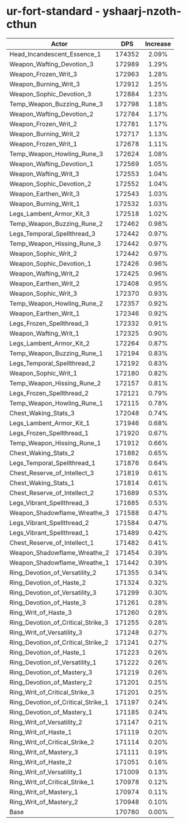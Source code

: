 # ur-fort-standard - yshaarj-nzoth-cthun
| Actor | DPS | Increase |
|---|:---:|:---:|
|Head_Incandescent_Essence_1|174352|2.09%|
|Weapon_Wafting_Devotion_3|172989|1.29%|
|Weapon_Frozen_Writ_3|172963|1.28%|
|Weapon_Burning_Writ_3|172912|1.25%|
|Weapon_Sophic_Devotion_3|172884|1.23%|
|Temp_Weapon_Buzzing_Rune_3|172798|1.18%|
|Weapon_Wafting_Devotion_2|172784|1.17%|
|Weapon_Frozen_Writ_2|172781|1.17%|
|Weapon_Burning_Writ_2|172717|1.13%|
|Weapon_Frozen_Writ_1|172678|1.11%|
|Temp_Weapon_Howling_Rune_3|172624|1.08%|
|Weapon_Wafting_Devotion_1|172569|1.05%|
|Weapon_Wafting_Writ_3|172553|1.04%|
|Weapon_Sophic_Devotion_2|172552|1.04%|
|Weapon_Earthen_Writ_3|172543|1.03%|
|Weapon_Burning_Writ_1|172532|1.03%|
|Legs_Lambent_Armor_Kit_3|172518|1.02%|
|Temp_Weapon_Buzzing_Rune_2|172462|0.98%|
|Legs_Temporal_Spellthread_3|172442|0.97%|
|Temp_Weapon_Hissing_Rune_3|172442|0.97%|
|Weapon_Sophic_Writ_2|172442|0.97%|
|Weapon_Sophic_Devotion_1|172426|0.96%|
|Weapon_Wafting_Writ_2|172425|0.96%|
|Weapon_Earthen_Writ_2|172408|0.95%|
|Weapon_Sophic_Writ_3|172370|0.93%|
|Temp_Weapon_Howling_Rune_2|172357|0.92%|
|Weapon_Earthen_Writ_1|172346|0.92%|
|Legs_Frozen_Spellthread_3|172332|0.91%|
|Weapon_Wafting_Writ_1|172325|0.90%|
|Legs_Lambent_Armor_Kit_2|172264|0.87%|
|Temp_Weapon_Buzzing_Rune_1|172194|0.83%|
|Legs_Temporal_Spellthread_2|172192|0.83%|
|Weapon_Sophic_Writ_1|172180|0.82%|
|Temp_Weapon_Hissing_Rune_2|172157|0.81%|
|Legs_Frozen_Spellthread_2|172121|0.79%|
|Temp_Weapon_Howling_Rune_1|172115|0.78%|
|Chest_Waking_Stats_3|172048|0.74%|
|Legs_Lambent_Armor_Kit_1|171946|0.68%|
|Legs_Frozen_Spellthread_1|171920|0.67%|
|Temp_Weapon_Hissing_Rune_1|171912|0.66%|
|Chest_Waking_Stats_2|171882|0.65%|
|Legs_Temporal_Spellthread_1|171876|0.64%|
|Chest_Reserve_of_Intellect_3|171819|0.61%|
|Chest_Waking_Stats_1|171814|0.61%|
|Chest_Reserve_of_Intellect_2|171689|0.53%|
|Legs_Vibrant_Spellthread_3|171685|0.53%|
|Weapon_Shadowflame_Wreathe_3|171588|0.47%|
|Legs_Vibrant_Spellthread_2|171584|0.47%|
|Legs_Vibrant_Spellthread_1|171489|0.42%|
|Chest_Reserve_of_Intellect_1|171482|0.41%|
|Weapon_Shadowflame_Wreathe_2|171454|0.39%|
|Weapon_Shadowflame_Wreathe_1|171442|0.39%|
|Ring_Devotion_of_Versatility_2|171355|0.34%|
|Ring_Devotion_of_Haste_2|171324|0.32%|
|Ring_Devotion_of_Versatility_3|171299|0.30%|
|Ring_Devotion_of_Haste_3|171261|0.28%|
|Ring_Writ_of_Haste_3|171260|0.28%|
|Ring_Devotion_of_Critical_Strike_3|171255|0.28%|
|Ring_Writ_of_Versatility_3|171248|0.27%|
|Ring_Devotion_of_Critical_Strike_2|171241|0.27%|
|Ring_Devotion_of_Haste_1|171223|0.26%|
|Ring_Devotion_of_Versatility_1|171222|0.26%|
|Ring_Devotion_of_Mastery_3|171219|0.26%|
|Ring_Devotion_of_Mastery_2|171201|0.25%|
|Ring_Writ_of_Critical_Strike_3|171201|0.25%|
|Ring_Devotion_of_Critical_Strike_1|171197|0.24%|
|Ring_Devotion_of_Mastery_1|171185|0.24%|
|Ring_Writ_of_Versatility_2|171147|0.21%|
|Ring_Writ_of_Haste_1|171119|0.20%|
|Ring_Writ_of_Critical_Strike_2|171114|0.20%|
|Ring_Writ_of_Mastery_3|171111|0.19%|
|Ring_Writ_of_Haste_2|171051|0.16%|
|Ring_Writ_of_Versatility_1|171009|0.13%|
|Ring_Writ_of_Critical_Strike_1|170978|0.12%|
|Ring_Writ_of_Mastery_1|170974|0.11%|
|Ring_Writ_of_Mastery_2|170948|0.10%|
|Base|170780|0.00%|
